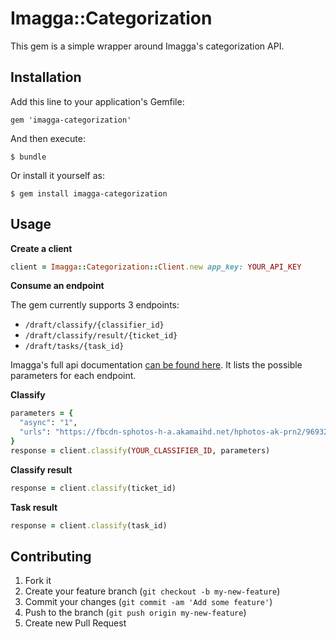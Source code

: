# Imagga::Categorization

This gem is a simple wrapper around Imagga's categorization API.

## Installation

Add this line to your application's Gemfile:

    gem 'imagga-categorization'

And then execute:

    $ bundle

Or install it yourself as:

    $ gem install imagga-categorization

## Usage

**Create a client**

``` ruby
client = Imagga::Categorization::Client.new app_key: YOUR_API_KEY
```

**Consume an endpoint**

The gem currently supports 3 endpoints:
- `/draft/classify/{classifier_id}`
- `/draft/classify/result/{ticket_id}`
- `/draft/tasks/{task_id}`

Imagga's full api documentation [can be found here](http://docs.imagga.apiary.io/#classification). It lists the possible parameters for each endpoint.

**Classify**

```ruby
parameters = {
  "async": "1",
  "urls": "https://fbcdn-sphotos-h-a.akamaihd.net/hphotos-ak-prn2/969321_526818917353598_661738580_n.jpg, http://example.com/image2.jpg"
}
response = client.classify(YOUR_CLASSIFIER_ID, parameters)
```

**Classify result**

```ruby
response = client.classify(ticket_id)
```

**Task result**

```ruby
response = client.classify(task_id)
```

## Contributing

1. Fork it
2. Create your feature branch (`git checkout -b my-new-feature`)
3. Commit your changes (`git commit -am 'Add some feature'`)
4. Push to the branch (`git push origin my-new-feature`)
5. Create new Pull Request
